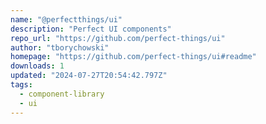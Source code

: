 ```yaml
---
name: "@perfectthings/ui"
description: "Perfect UI components"
repo_url: "https://github.com/perfect-things/ui"
author: "tborychowski"
homepage: "https://github.com/perfect-things/ui#readme"
downloads: 1
updated: "2024-07-27T20:54:42.797Z"
tags: 
  - component-library
  - ui
---
```

